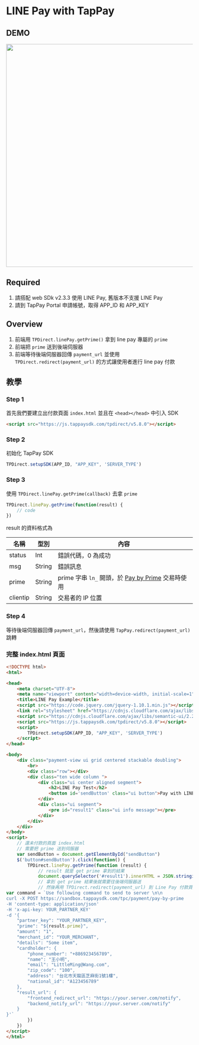 # LINE Pay with TapPay

## DEMO

<img src="./line_pay_get_prime.gif" style="width: 600px">

## Required

1. 請搭配 web SDk v2.3.3 使用 LINE Pay, 舊版本不支援 LINE Pay
2. 請到 TapPay Portal 申請帳號，取得 APP_ID 和 APP_KEY

## Overview

1. 前端用 `TPDirect.linePay.getPrime()` 拿到 line pay 專屬的 `prime`
2. 前端把 `prime` 送到後端伺服器
3. 前端等待後端伺服器回傳 `payment_url` 並使用 `TPDirect.redirect(payment_url)` 的方式讓使用者進行 line pay 付款


## 教學

### Step 1

首先我們要建立出付款頁面 `index.html` 並且在 `<head></head>` 中引入 SDK

```html
<script src="https://js.tappaysdk.com/tpdirect/v5.8.0"></script>
```

### Step 2

初始化 TapPay SDK

```js
TPDirect.setupSDK(APP_ID, "APP_KEY", 'SERVER_TYPE')
```

### Step 3

使用 `TPDirect.linePay.getPrime(callback)` 去拿 `prime`

```js
TPDirect.linePay.getPrime(function(result) {
    // code
})
```

result 的資料格式為

名稱 | 型別 | 內容
--- | --- | ---
status | Int | 錯誤代碼，0 為成功
msg | String | 錯誤訊息
prime | String | prime 字串 `ln_` 開頭，於 <a href="https://docs.tappaysdk.com/line-pay/zh/back.html#pay-by-prime">Pay by Prime</a> 交易時使用
clientip | String | 交易者的 IP 位置

### Step 4

等待後端伺服器回傳 `payment_url`，然後請使用 `TapPay.redirect(payment_url)` 跳轉

### 完整 index.html 頁面

```html
<!DOCTYPE html>
<html>

<head>
    <meta charset="UTF-8">
    <meta name="viewport" content="width=device-width, initial-scale=1">
    <title>LINE Pay Example</title>
    <script src="https://code.jquery.com/jquery-1.10.1.min.js"></script>
    <link rel="stylesheet" href="https://cdnjs.cloudflare.com/ajax/libs/semantic-ui/2.2.13/semantic.min.css">
    <script src="https://cdnjs.cloudflare.com/ajax/libs/semantic-ui/2.2.13/semantic.min.js"></script>
    <script src="https://js.tappaysdk.com/tpdirect/v5.8.0"></script>
    <script>
        TPDirect.setupSDK(APP_ID, "APP_KEY", 'SERVER_TYPE')
    </script>
</head>

<body>
    <div class="payment-view ui grid centered stackable doubling">
        <br>
        <div class="row"></div>
        <div class="ten wide column ">
            <div class="ui center aligned segment">
                <h2>LINE Pay Test</h2>
                <button id='sendButton' class="ui button">Pay with LINE Pay</button>
            </div>
            <div class="ui segment">
                <pre id="result1" class="ui info message"></pre>
            </div>
        </div>
    </div>
</body>
<script>
    // 還未付款的頁面 index.html
    // 需要把 prime 送到伺服器
    var sendButton = document.getElementById("sendButton")
    $('button#sendButton').click(function() {
        TPDirect.linePay.getPrime(function (result) {
            // result 就是 get prime 拿到的結果
            document.querySelector('#result1').innerHTML = JSON.stringify(result, null, 4)
            // 拿到 get prime 結果後就需要往後端伺服器送
            // 然後再用 TPDirect.redirect(payment_url) 到 Line Pay 付款頁面
var command = `Use following command to send to server \n\n
curl -X POST https://sandbox.tappaysdk.com/tpc/payment/pay-by-prime
-H 'content-type: application/json'
-H 'x-api-key: YOUR_PARTNER_KEY'
-d '{
    "partner_key": "YOUR_PARTNER_KEY",
    "prime": "${result.prime}",
    "amount": "1",
    "merchant_id": "YOUR_MERCHANT",
    "details": "Some item",
    "cardholder": {
        "phone_number": "+886923456789",
        "name": "王小明",
        "email": "LittleMing@Wang.com",
        "zip_code": "100",
        "address": "台北市天龍區芝麻街1號1樓",
        "national_id": "A123456789"
    },
    "result_url": {
        "frontend_redirect_url": "https://your.server.com/notify",
        "backend_notify_url": "https://your.server.com/notify"
    }
}'`
        })
    })
</script>
</html>
```
